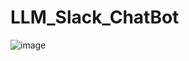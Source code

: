 # LLM_Slack_ChatBot

![image](https://github.com/wayne540500/LLM_Slack_ChatBot/assets/69573286/a8d70b76-f9f2-4cd8-b6fc-cb601494c290)
